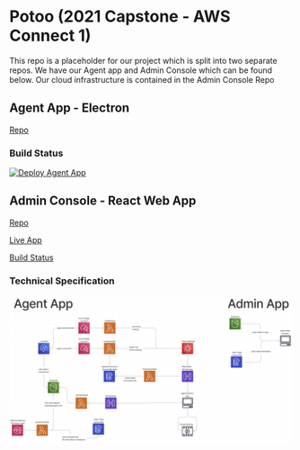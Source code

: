 # Potoo (2021 Capstone - AWS Connect 1) 
This repo is a placeholder for our project which is split into two separate repos. We have our Agent app and Admin Console which can be found below. Our cloud infrastructure is contained in the Admin Console Repo


## Agent App - Electron
[Repo](https://github.com/CPSECapstone/Potoo-Agent-App)

### Build Status
[![Deploy Agent App](https://github.com/CPSECapstone/Potoo-Agent-App/actions/workflows/build-electron.yml/badge.svg)](https://github.com/CPSECapstone/Potoo-Agent-App/actions/workflows/build-electron.yml)

## Admin Console - React Web App
[Repo](https://github.com/CPSECapstone/Potoo-Admin-Console)

[Live App](https://master.d2w7dfyk32xgu0.amplifyapp.com/)


[Build Status](https://us-west-2.console.aws.amazon.com/amplify/home?region=us-west-2&code=10a30da85dffa58568a2#/d2w7dfyk32xgu0)


### Technical Specification
![Tech Spec](/tech-spec.png)
